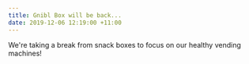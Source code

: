 ```yaml
---
title: Gnibl Box will be back...
date: 2019-12-06 12:19:00 +11:00
---
```


We're taking a break from snack boxes to focus on our healthy vending machines! 

